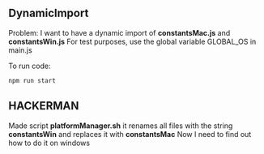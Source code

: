 ## DynamicImport
Problem: I want to have a dynamic import of **constantsMac.js** and **constantsWin.js** For test purposes, use the global variable GLOBAL_OS in main.js

To run code:
```sh
npm run start
```

## HACKERMAN
Made script **platformManager.sh**
it renames all files with the string **constantsWin** and replaces it with **constantsMac**
Now I need to find out how to do it on windows
